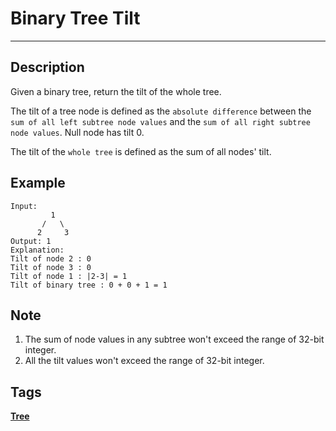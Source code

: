 # Binary Tree Tilt
-----
## Description
Given a binary tree, return the tilt of the whole tree.

The tilt of a tree node is defined as the ```absolute difference``` between the ```sum of all left subtree node values``` and the ```sum of all right subtree node values```. Null node has tilt 0.

The tilt of the ```whole tree``` is defined as the sum of all nodes' tilt.

## Example
```
Input: 
         1
       /   \
      2     3
Output: 1
Explanation: 
Tilt of node 2 : 0
Tilt of node 3 : 0
Tilt of node 1 : |2-3| = 1
Tilt of binary tree : 0 + 0 + 1 = 1
```

## Note
1. The sum of node values in any subtree won't exceed the range of 32-bit integer.
2. All the tilt values won't exceed the range of 32-bit integer.

## Tags
**[Tree](https://leetcode.com/tag/tree)**
